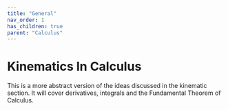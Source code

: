 ```yaml
---
title: "General"
nav_order: 1
has_children: true
parent: "Calculus"
---
```

# Kinematics In Calculus

This is a more abstract version of the ideas discussed in the kinematic section.
It will cover derivatives, integrals and the Fundamental Theorem of Calculus.